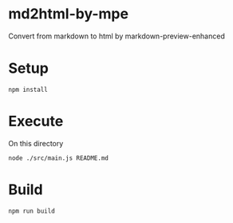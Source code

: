 
# md2html-by-mpe

Convert from markdown to html by markdown-preview-enhanced

# Setup

```shell
npm install
```

# Execute

On this directory

```shell
node ./src/main.js README.md
```

# Build

```shell
npm run build
```


